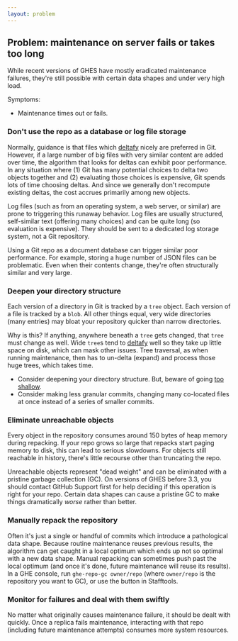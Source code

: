 ```yaml
---
layout: problem
---
```

## Problem: maintenance on server fails or takes too long

While recent versions of GHES have mostly eradicated maintenance failures, they're still possible with certain data shapes and under very high load.

Symptoms:
- Maintenance times out or fails.

### Don't use the repo as a database or log file storage

Normally, guidance is that files which [deltafy](glossary.md#packfile) nicely are preferred in Git.
However, if a large number of big files with very similar content are added over time, the algorithm that looks for deltas can exhibit poor performance.
In any situation where (1) Git has many potential choices to delta two objects together and (2) evaluating those choices is expensive, Git spends lots of time choosing deltas.
And since we generally don't recompute existing deltas, the cost accrues primarily among new objects.

Log files (such as from an operating system, a web server, or similar) are prone to triggering this runaway behavior.
Log files are usually structured, self-similar text (offering many choices) and can be quite long (so evaluation is expensive).
They should be sent to a dedicated log storage system, not a Git repository.

Using a Git repo as a document database can trigger similar poor performance.
For example, storing a huge number of JSON files can be problematic.
Even when their contents change, they're often structurally similar and very large.

### Deepen your directory structure

Each version of a directory in Git is tracked by a `tree` object.
Each version of a file is tracked by a `blob`.
All other things equal, very wide directories (many entries) may bloat your repository quicker than narrow directories.

Why is this?
If anything, anywhere beneath a `tree` gets changed, that `tree` must change as well.
Wide `tree`s tend to [deltafy](glossary.md#packfile) well so they take up little space on disk, which can mask other issues.
Tree traversal, as when running maintenance, then has to un-delta (expand) and process those huge trees, which takes time.

- Consider deepening your directory structure.
But, beware of going [too shallow](fetches-too-slow.md#shallow-your-directory-structure).
- Consider making less granular commits, changing many co-located files at once instead of a series of smaller commits.

### Eliminate unreachable objects

Every object in the repository consumes around 150 bytes of heap memory during repacking.
If your repo grows so large that repacks start paging memory to disk, this can lead to serious slowdowns.
For objects still reachable in history, there's little recourse other than truncating the repo.

Unreachable objects represent "dead weight" and can be eliminated with a pristine garbage collection (GC).
On versions of GHES before 3.3, you should contact GitHub Support first for help deciding if this operation is right for your repo.
Certain data shapes can cause a pristine GC to make things dramatically _worse_ rather than better.
<!-- !! Uncomment when GHES 3.3 ships. !!
If you're on GHES 3.3 or later, this is safe due to the introduction of a new feature in Git.
In a GHE console, run `ghe-repo-gc --prune owner/repo` (where `owner/repo` is the repository you want to GC). -->

### Manually repack the repository

Often it's just a single or handful of commits which introduce a pathological data shape.
Because routine maintenance reuses previous results, the algorithm can get caught in a local optimum which ends up not so optimal with a new data shape.
Manual repacking can sometimes push past the local optimum (and once it's done, future maintenance will reuse its results).
In a GHE console, run `ghe-repo-gc owner/repo` (where `owner/repo` is the repository you want to GC), or use the button in Stafftools.

### Monitor for failures and deal with them swiftly

No matter what originally causes maintenance failure, it should be dealt with quickly.
Once a replica fails maintenance, interacting with that repo (including future maintenance attempts) consumes more system resources.
